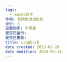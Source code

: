 ```yaml
---
tags:
  - macOS软件
作用: 音频输出虚拟化
评价: 3
设置同步: 不需要
是否已备份:
是否已重装:
title: Loopback
date created: 2023-02-28
date modified: 2023-03-14
---
```

